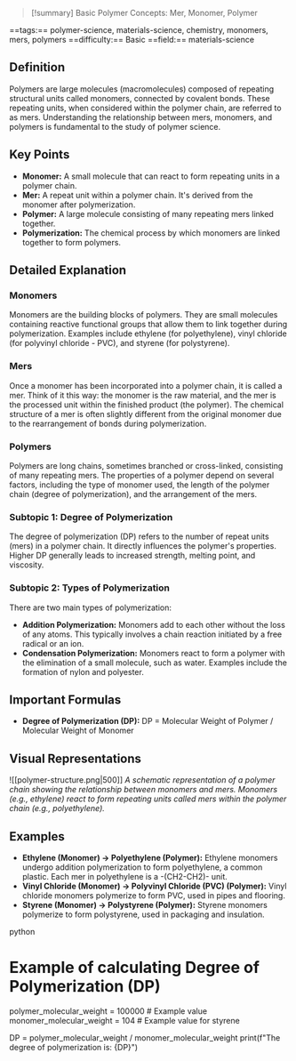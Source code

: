 
> [!summary] Basic Polymer Concepts: Mer, Monomer, Polymer

==tags:== polymer-science, materials-science, chemistry, monomers, mers, polymers
==difficulty:== Basic
==field:== materials-science

## Definition

Polymers are large molecules (macromolecules) composed of repeating structural units called monomers, connected by covalent bonds.  These repeating units, when considered within the polymer chain, are referred to as mers.  Understanding the relationship between mers, monomers, and polymers is fundamental to the study of polymer science.

## Key Points

*   **Monomer:** A small molecule that can react to form repeating units in a polymer chain.
*   **Mer:**  A repeat unit within a polymer chain.  It's derived from the monomer after polymerization.
*   **Polymer:** A large molecule consisting of many repeating mers linked together.
*   **Polymerization:** The chemical process by which monomers are linked together to form polymers.

## Detailed Explanation

### Monomers

Monomers are the building blocks of polymers. They are small molecules containing reactive functional groups that allow them to link together during polymerization.  Examples include ethylene (for polyethylene), vinyl chloride (for polyvinyl chloride - PVC), and styrene (for polystyrene).

### Mers

Once a monomer has been incorporated into a polymer chain, it is called a mer.  Think of it this way: the monomer is the raw material, and the mer is the processed unit within the finished product (the polymer).  The chemical structure of a mer is often slightly different from the original monomer due to the rearrangement of bonds during polymerization.

### Polymers

Polymers are long chains, sometimes branched or cross-linked, consisting of many repeating mers. The properties of a polymer depend on several factors, including the type of monomer used, the length of the polymer chain (degree of polymerization), and the arrangement of the mers.

### Subtopic 1: Degree of Polymerization

The degree of polymerization (DP) refers to the number of repeat units (mers) in a polymer chain.  It directly influences the polymer's properties.  Higher DP generally leads to increased strength, melting point, and viscosity.

### Subtopic 2: Types of Polymerization

There are two main types of polymerization:

*   **Addition Polymerization:** Monomers add to each other without the loss of any atoms.  This typically involves a chain reaction initiated by a free radical or an ion.
*   **Condensation Polymerization:** Monomers react to form a polymer with the elimination of a small molecule, such as water.  Examples include the formation of nylon and polyester.

## Important Formulas

*   **Degree of Polymerization (DP):**  DP = Molecular Weight of Polymer / Molecular Weight of Monomer


## Visual Representations

![[polymer-structure.png|500]]
_A schematic representation of a polymer chain showing the relationship between monomers and mers.  Monomers (e.g., ethylene) react to form repeating units called mers within the polymer chain (e.g., polyethylene)._


## Examples

*   **Ethylene (Monomer) → Polyethylene (Polymer):**  Ethylene monomers undergo addition polymerization to form polyethylene, a common plastic.  Each mer in polyethylene is a -(CH2-CH2)- unit.
*   **Vinyl Chloride (Monomer) → Polyvinyl Chloride (PVC) (Polymer):** Vinyl chloride monomers polymerize to form PVC, used in pipes and flooring.
*   **Styrene (Monomer) → Polystyrene (Polymer):**  Styrene monomers polymerize to form polystyrene, used in packaging and insulation.

python
# Example of calculating Degree of Polymerization (DP)

polymer_molecular_weight = 100000  # Example value
monomer_molecular_weight = 104      # Example value for styrene

DP = polymer_molecular_weight / monomer_molecular_weight
print(f"The degree of polymerization is: {DP}")